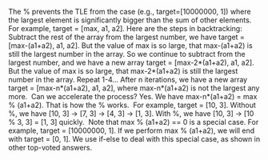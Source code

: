 The % prevents the TLE from the case (e.g., target=[10000000, 1]) where the largest element is significantly bigger than the sum of other elements.
​
For example, target = [max, a1, a2]. Here are the steps in backtracking:
​
Subtract the rest of the array from the largest number, we have target = [max-(a1+a2), a1, a2].
But the value of max is so large, that max-(a1+a2) is still the largest number in the array.
So we continue to subtract from the largest number, and we have a new array target = [max-2*(a1+a2), a1, a2].
But the value of max is so large, that max-2*(a1+a2) is still the largest number in the array.
Repeat 1-4...
​
After n iterations, we have a new array target = [max-n*(a1+a2), a1, a2], where max-n*(a1+a2) is not the largest any more.
​
Can we accelerate the process?
Yes.
We have max-n*(a1+a2) = max % (a1+a2). That is how the % works.
​
For example, target = [10, 3].
Without %, we have [10, 3] -> [7, 3] -> [4, 3] -> [1, 3].
With %, we have [10, 3] -> [10 % 3, 3] = [1, 3] quickly.
​
Note that max % (a1+a2) == 0 is a special case. For example, target = [10000000, 1]. If we perform max % (a1+a2), we will end with target = [0, 1]. We use if-else to deal with this special case, as shown in other top-voted answers.